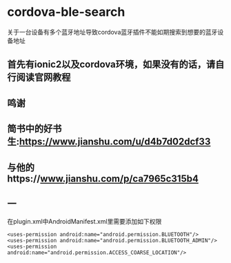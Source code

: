 # cordova-ble-search
关于一台设备有多个蓝牙地址导致cordova蓝牙插件不能如期搜索到想要的蓝牙设备地址
## 首先有ionic2以及cordova环境，如果没有的话，请自行阅读官网教程
## 鸣谢
## 简书中的好书生:https://www.jianshu.com/u/d4b7d02dcf33
## 与他的https://www.jianshu.com/p/ca7965c315b4
## 一
在plugin.xml中AndroidManifest.xml里需要添加如下权限
```
<uses-permission android:name="android.permission.BLUETOOTH"/>
<uses-permission android:name="android.permission.BLUETOOTH_ADMIN"/>
<uses-permission android:name="android.permission.ACCESS_COARSE_LOCATION"/>
```